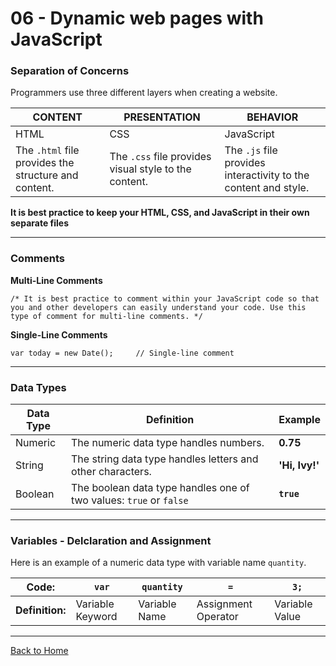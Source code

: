 # 06 - Dynamic web pages with JavaScript

### Separation of Concerns

Programmers use three different layers when creating a website.

CONTENT | PRESENTATION | BEHAVIOR
--------|--------------|---------
HTML | CSS | JavaScript
The `.html` file provides the structure and content. | The `.css` file provides visual style to the content. | The `.js` file provides interactivity to the content and style.

**It is best practice to keep your HTML, CSS, and JavaScript in their own separate files** 

---

### Comments

**Multi-Line Comments**

```
/* It is best practice to comment within your JavaScript code so that you and other developers can easily understand your code. Use this type of comment for multi-line comments. */
```

**Single-Line Comments**
```
var today = new Date();     // Single-line comment
```

---

### Data Types

Data Type | Definition | Example
----------|------------|--------
Numeric | The numeric data type handles numbers. | **0.75**
String | The string data type handles letters and other characters. | **'Hi, Ivy!'**
Boolean | The boolean data type handles one of two values: `true` or `false` | **`true`**

---

### Variables - Delclaration and Assignment

Here is an example of a numeric data type with variable name `quantity`.

Code: | **`var`** | **`quantity`** | **`=`** | **`3;`**
------|----------|----------------|---------|---------
**Definition:** | Variable Keyword | Variable Name | Assignment Operator | Variable Value


---

[Back to Home](https://superlizzy.github.io/reading-notes/)